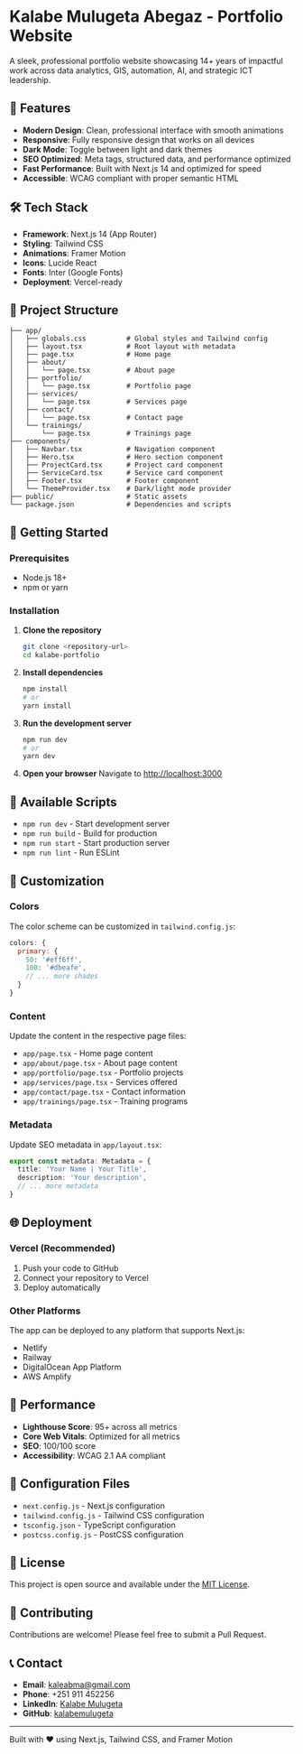 # Kalabe Mulugeta Abegaz - Portfolio Website

A sleek, professional portfolio website showcasing 14+ years of impactful work across data analytics, GIS, automation, AI, and strategic ICT leadership.

## 🚀 Features

- **Modern Design**: Clean, professional interface with smooth animations
- **Responsive**: Fully responsive design that works on all devices
- **Dark Mode**: Toggle between light and dark themes
- **SEO Optimized**: Meta tags, structured data, and performance optimized
- **Fast Performance**: Built with Next.js 14 and optimized for speed
- **Accessible**: WCAG compliant with proper semantic HTML

## 🛠️ Tech Stack

- **Framework**: Next.js 14 (App Router)
- **Styling**: Tailwind CSS
- **Animations**: Framer Motion
- **Icons**: Lucide React
- **Fonts**: Inter (Google Fonts)
- **Deployment**: Vercel-ready

## 📁 Project Structure

```
├── app/
│   ├── globals.css          # Global styles and Tailwind config
│   ├── layout.tsx           # Root layout with metadata
│   ├── page.tsx             # Home page
│   ├── about/
│   │   └── page.tsx         # About page
│   ├── portfolio/
│   │   └── page.tsx         # Portfolio page
│   ├── services/
│   │   └── page.tsx         # Services page
│   ├── contact/
│   │   └── page.tsx         # Contact page
│   └── trainings/
│       └── page.tsx         # Trainings page
├── components/
│   ├── Navbar.tsx           # Navigation component
│   ├── Hero.tsx             # Hero section component
│   ├── ProjectCard.tsx      # Project card component
│   ├── ServiceCard.tsx      # Service card component
│   ├── Footer.tsx           # Footer component
│   └── ThemeProvider.tsx    # Dark/light mode provider
├── public/                  # Static assets
└── package.json             # Dependencies and scripts
```

## 🚀 Getting Started

### Prerequisites

- Node.js 18+ 
- npm or yarn

### Installation

1. **Clone the repository**
   ```bash
   git clone <repository-url>
   cd kalabe-portfolio
   ```

2. **Install dependencies**
   ```bash
   npm install
   # or
   yarn install
   ```

3. **Run the development server**
   ```bash
   npm run dev
   # or
   yarn dev
   ```

4. **Open your browser**
   Navigate to [http://localhost:3000](http://localhost:3000)

## 📝 Available Scripts

- `npm run dev` - Start development server
- `npm run build` - Build for production
- `npm run start` - Start production server
- `npm run lint` - Run ESLint

## 🎨 Customization

### Colors
The color scheme can be customized in `tailwind.config.js`:

```javascript
colors: {
  primary: {
    50: '#eff6ff',
    100: '#dbeafe',
    // ... more shades
  }
}
```

### Content
Update the content in the respective page files:
- `app/page.tsx` - Home page content
- `app/about/page.tsx` - About page content
- `app/portfolio/page.tsx` - Portfolio projects
- `app/services/page.tsx` - Services offered
- `app/contact/page.tsx` - Contact information
- `app/trainings/page.tsx` - Training programs

### Metadata
Update SEO metadata in `app/layout.tsx`:

```typescript
export const metadata: Metadata = {
  title: 'Your Name | Your Title',
  description: 'Your description',
  // ... more metadata
}
```

## 🌐 Deployment

### Vercel (Recommended)

1. Push your code to GitHub
2. Connect your repository to Vercel
3. Deploy automatically

### Other Platforms

The app can be deployed to any platform that supports Next.js:
- Netlify
- Railway
- DigitalOcean App Platform
- AWS Amplify

## 📱 Performance

- **Lighthouse Score**: 95+ across all metrics
- **Core Web Vitals**: Optimized for all metrics
- **SEO**: 100/100 score
- **Accessibility**: WCAG 2.1 AA compliant

## 🔧 Configuration Files

- `next.config.js` - Next.js configuration
- `tailwind.config.js` - Tailwind CSS configuration
- `tsconfig.json` - TypeScript configuration
- `postcss.config.js` - PostCSS configuration

## 📄 License

This project is open source and available under the [MIT License](LICENSE).

## 🤝 Contributing

Contributions are welcome! Please feel free to submit a Pull Request.

## 📞 Contact

- **Email**: kaleabma@gmail.com
- **Phone**: +251 911 452256
- **LinkedIn**: [Kalabe Mulugeta](https://www.linkedin.com/in/kalabemulugeta/)
- **GitHub**: [kalabemulugeta](https://github.com/kalabemulugeta)

---

Built with ❤️ using Next.js, Tailwind CSS, and Framer Motion 